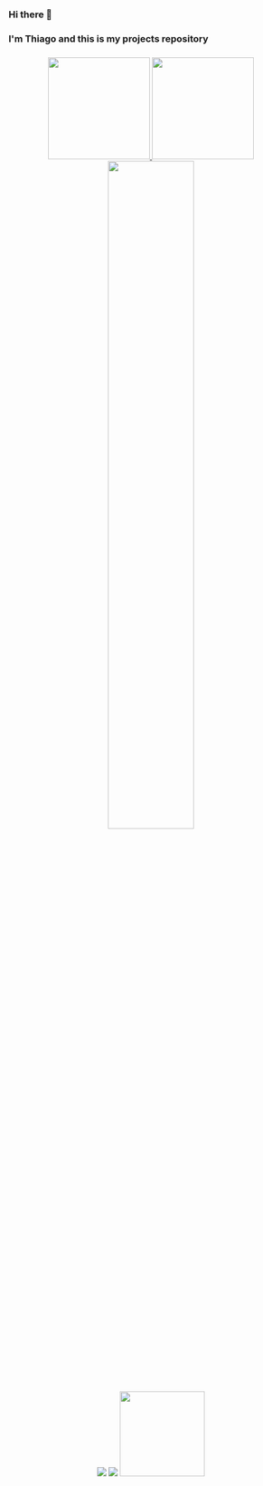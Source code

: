 ### Hi there 👋
### I'm Thiago and this is my projects repository

###

<div align="center">
  <a href="https://github.com/ThiagoDiniz74">
  <img height="180em" src="https://github-readme-stats.vercel.app/api?username=ThiagoDiniz74&theme=shadow_red&show_icons=true"/>
  <img height="180em" src="https://github-readme-stats.vercel.app/api/top-langs/?username=ThiagoDiniz74&layout=compact&langs_count=16&theme=transparent&border_color=007a00&text_color=ffffff&title_color=007a00&locale=pt-br"/>
  <img width=55% align="center"  src="https://github-readme-streak-stats.herokuapp.com?user=ThiagoDiniz74&theme=github-dark&date_format=j%20M%5B%20Y%5D&mode=weekly&border=007a00&ring=007a00&locale=pt_BR&fire=AD3A15"/>
</div>

##

<!--<div align="center" style="display: inline_block"><br>
    <img align="center" alt="AzDevOps" width="50" src=imagens_tecnologias/AzDevOps.png>
    <img align="center" alt="git" width="50" src=imagens_tecnologias/Git.png>
    <img align="center" alt="kubernets" width="50" src=imagens_tecnologias/kubernetes.png>
    <img align="center" alt="docker" width="50" src=imagens_tecnologias/docker1.png>
    <img align="center" alt="linux" width="50" src=imagens_tecnologias/linux.png>
    <img align="center" alt="prometheus" width="50" src=imagens_tecnologias/prometheus.png>
    <img align="center" alt="ansible" width="50" src=imagens_tecnologias/ansible.png>
    <img align="center" alt="terraform" width="50" src=imagens_tecnologias/terraform.png>
    <img align="center" alt="azure" width="50" src=imagens_tecnologias/azure.png>
    <img align="center" alt="aws" width="50" src=imagens_tecnologias/aws1.png>
    <img align="center" alt="gcp" width="50" src=imagens_tecnologias/GCP.png>
    <img align="center" alt="golang" width="50" src=imagens_tecnologias/golang.png>
    <img align="center" alt="python" width="50" src=imagens_tecnologias/python.png>
</div> 

## -->

###

<div align="center" style="display: inline_block">
  <a href = "mailto:Thiago.nsd93@gmail.com"><img src="https://img.shields.io/badge/Gmail-D14836?style=for-the-badge&logo=gmail&logoColor=white" target="_blank"></a>
  <a href="https://www.linkedin.com/in/thiagodiniz74/" target="_blank"><img src="https://img.shields.io/badge/-LinkedIn-%230077B5?style=for-the-badge&logo=linkedin&logoColor=white" target="_blank"></a>  
  <a href = "mailto:Thiago.nsd93@outlook.com"><img width= "150" src="https://img.shields.io/badge/Microsoft_Outlook-0078D4?" target="_blank"></a>
</div>

<!-- <div align="center" style="display: inline_block"><br>
    <h1>Meus Projetos!</h1>
    <a href = "https://github.com/ThiagoDiniz74/portfolio-CI-CD"><img align="center" src="https://github-readme-stats.vercel.app/api/pin/?username=ThiagoDiniz74&repo=portfolio-CI-CD&theme=dark&description_lines_count=2&border_color=007a00&text_color=ffffff"/></a>
    <a href = "https://github.com/ThiagoDiniz74/Az-DevOps-Projeto-1"><img align="center" src="https://github-readme-stats.vercel.app/api/pin/?username=ThiagoDiniz74&repo=Az-DevOps-Projeto-1&theme=dark&description_lines_count=2&border_color=007a00&text_color=ffffff"/></a>
    <a href = "https://github.com/ThiagoDiniz74/Az-DevOps-Projeto-2"><img align="center" src="https://github-readme-stats.vercel.app/api/pin/?username=ThiagoDiniz74&repo=Az-DevOps-Projeto-2&theme=dark&description_lines_count=2&border_color=007a00&text_color=ffffff"/></a>
      <a href = "https://github.com/ThiagoDiniz74/Azure-Portal-Projeto-1"><img align="center" src="https://github-readme-stats.vercel.app/api/pin/?username=ThiagoDiniz74&repo=Azure-Portal-Projeto-1&theme=dark&description_lines_count=2&border_color=007a00&text_color=ffffff"/></a>
</div>
projetos --> 

#
